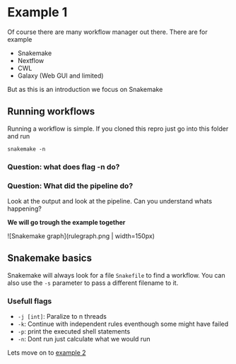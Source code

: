 # Example 1

Of course there are many workflow manager out there. There are for example

- Snakemake
- Nextflow
- CWL
- Galaxy (Web GUI and limited)


But as this is an introduction we focus on Snakemake

## Running workflows
Running a workflow is simple. If you cloned this repro just go into this folder and
run

```
snakemake -n
```

### Question: what does flag **-n** do?

### Question: What did the pipeline do?
Look at the output and look at the pipeline. Can you understand whats happening?

**We will go trough the example together**

![Snakemake graph](rulegraph.png | width=150px)

## Snakemake basics

Snakemake will always look for a file `Snakefile` to find a workflow. You can
also use the `-s` parameter to pass a different filename to it.

### Usefull flags

- `-j [int]`: Paralize to n threads
- `-k`: Continue with independent rules eventhough some might have failed
- `-p`: print the executed shell statements
- `-n`: Dont run just calculate what we would run


Lets move on to [example 2](../2_example/)

